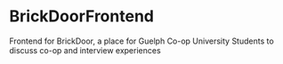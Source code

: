 # BrickDoorFrontend
Frontend for BrickDoor, a place for Guelph Co-op University Students to discuss co-op and interview experiences
